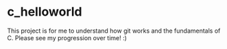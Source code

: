 # c_helloworld

This project is for me to understand how git works and the fundamentals of C. Please see my progression over time! :)